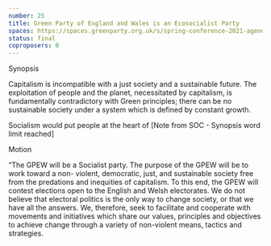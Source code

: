 ```yaml
---
number: 25
title: Green Party of England and Wales is an Ecosocialist Party
spaces: https://spaces.greenparty.org.uk/s/spring-conference-2021-agenda-forum2/?contentId=78525
status: final
coproposers: 0
---
```

Synopsis


Capitalism is incompatible with a just society and a sustainable future. The exploitation of people and the planet, necessitated by capitalism, is fundamentally contradictory with Green principles; there can be no sustainable society under a system which is defined by constant growth.


Socialism would put people at the heart of [Note from SOC - Synopsis word limit reached]



Motion


“The GPEW will be a Socialist party. The purpose of the GPEW will be to work toward a non- violent, democratic, just, and sustainable society free from the predations and inequities of capitalism. To this end, the GPEW will contest elections open to the English and Welsh electorates. We do not believe that electoral politics is the only way to change society, or that we have all the answers. We, therefore, seek to facilitate and cooperate with movements and initiatives which share our values, principles and objectives to achieve change through a variety of non-violent means, tactics and strategies.
